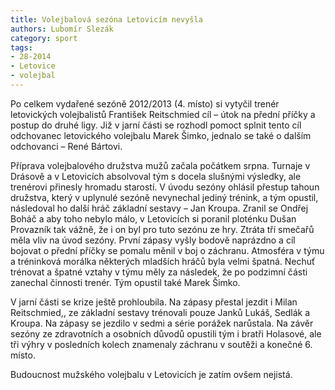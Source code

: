 ```yaml
---
title: Volejbalová sezóna Letovicím nevyšla
authors: Lubomír Slezák
category: sport
tags: 
- 28-2014
- Letovice
- volejbal
---
```

Po celkem vydařené sezóně 2012/2013 (4. místo) si vytyčil trenér letovických volejbalistů František Reitschmied cíl – útok na přední příčky a postup do druhé ligy. Již v jarní části se rozhodl pomoct splnit tento cíl odchovanec letovického volejbalu Marek Šimko, jednalo se také o dalším odchovanci – René Bártovi.

Příprava volejbalového družstva mužů začala počátkem srpna. Turnaje v Drásově a v Letovicích absolvoval tým s docela slušnými výsledky, ale trenérovi přinesly hromadu starostí. V úvodu sezóny ohlásil přestup tahoun družstva, který v uplynulé sezóně nevynechal jediný trénink, a tým opustil, následoval ho další hráč základní sestavy – Jan Kroupa. Zranil se Ondřej Boháč a aby toho nebylo málo, v Letovicích si poranil ploténku Dušan Provazník tak vážně, že i on byl pro tuto sezónu ze hry.
Ztráta tří smečařů měla vliv na úvod sezóny. První zápasy vyšly bodově naprázdno a cíl bojovat o přední příčky se pomalu měnil v boj o záchranu. Atmosféra v týmu a tréninková morálka některých mladších hráčů byla velmi špatná. Nechuť trénovat a špatné vztahy v týmu měly za následek, že po podzimní části zanechal činnosti trenér. Tým opustil také Marek Šimko.

V jarní části se krize ještě prohloubila. Na zápasy přestal jezdit i Milan Reitschmied,, ze základní sestavy trénovali pouze Janků Lukáš, Sedlák a Kroupa. Na zápasy se jezdilo v sedmi a série porážek narůstala. Na závěr sezóny ze zdravotních a osobních důvodů opustili tým i bratři Holasové, ale tři výhry v posledních kolech znamenaly záchranu v soutěži a konečné 6. místo.

Budoucnost mužského volejbalu v Letovicích je zatím ovšem nejistá.

